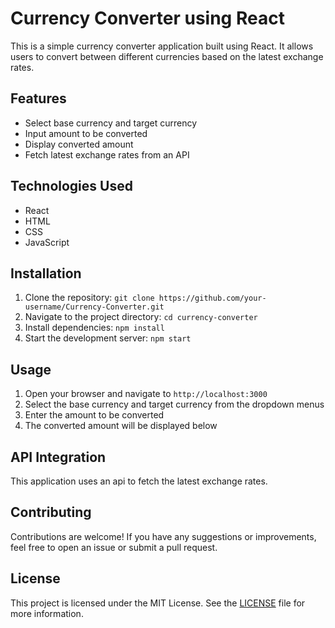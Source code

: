 # Currency Converter using React

This is a simple currency converter application built using React. It allows users to convert between different currencies based on the latest exchange rates.

## Features

- Select base currency and target currency
- Input amount to be converted
- Display converted amount
- Fetch latest exchange rates from an API

## Technologies Used

- React
- HTML
- CSS
- JavaScript

## Installation

1. Clone the repository: `git clone https://github.com/your-username/Currency-Converter.git`
2. Navigate to the project directory: `cd currency-converter`
3. Install dependencies: `npm install`
4. Start the development server: `npm start`

## Usage

1. Open your browser and navigate to `http://localhost:3000`
2. Select the base currency and target currency from the dropdown menus
3. Enter the amount to be converted
4. The converted amount will be displayed below

## API Integration

This application uses an api to fetch the latest exchange rates.
## Contributing

Contributions are welcome! If you have any suggestions or improvements, feel free to open an issue or submit a pull request.

## License

This project is licensed under the MIT License. See the [LICENSE](LICENSE) file for more information.
